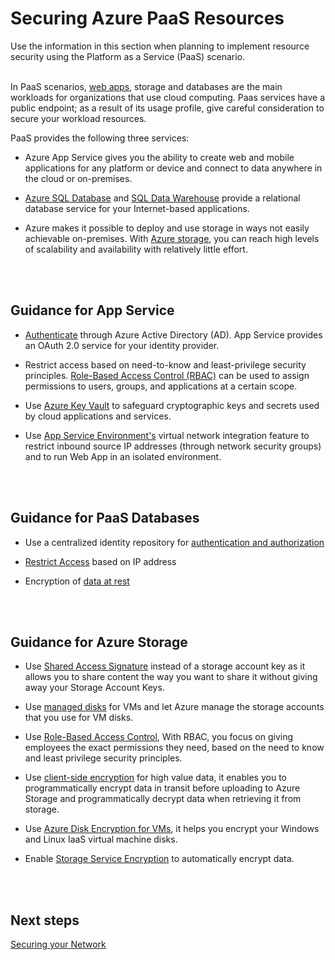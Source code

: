 # Securing Azure PaaS Resources
Use the information in this section when planning to implement resource security using the Platform as a Service (PaaS) scenario.
<br />
<br />

In PaaS scenarios, [web apps](https://docs.microsoft.com/en-us/azure/app-service/app-service-web-overview), storage and databases are the main workloads for organizations that use cloud computing. Paas services have a public endpoint; as a result of its usage profile, give careful consideration to secure your workload resources. 

PaaS provides the following three services:  
- Azure App Service gives you the ability to create web and mobile applications for any platform or device and connect to data anywhere  in the cloud or on-premises.  

- [Azure SQL Database](https://docs.microsoft.com/en-us/azure/sql-database/sql-database-technical-overview) and [SQL Data Warehouse](https://docs.microsoft.com/en-us/azure/sql-data-warehouse/sql-data-warehouse-overview-what-is) provide a relational database service for your Internet-based applications.  

- Azure makes it possible to deploy and use storage in ways not easily achievable on-premises. With [Azure storage](https://docs.microsoft.com/en-us/azure/storage/common/storage-introduction), you can reach high levels of scalability and availability with relatively little effort.  
<br />
<br />

## Guidance for App Service 
- [Authenticate](https://docs.microsoft.com/en-us/azure/app-service/app-service-authentication-overview) through Azure Active Directory (AD). App Service provides an OAuth 2.0 service for your identity provider.  

- Restrict access based on need-to-know and least-privilege security principles. [Role-Based Access Control (RBAC)](https://docs.microsoft.com/en-us/azure/role-based-access-control/overview) can be used to assign permissions to users, groups, and applications at a certain scope. 

- Use [Azure Key Vault](https://docs.microsoft.com/en-us/azure/key-vault/key-vault-whatis) to safeguard cryptographic keys and secrets used by cloud applications and services.  

- Use [App Service Environment's](https://docs.microsoft.com/en-us/azure/app-service/environment/intro) virtual network integration feature to restrict inbound source IP addresses (through network security groups) and to run Web App in an isolated environment. 
<br />
<br />

## Guidance for PaaS Databases 
- Use a centralized identity repository for [authentication and authorization](https://docs.microsoft.com/en-us/azure/security/security-paas-applications-using-sql#use-a-centralized-identity-repository-for-authentication-and-authorization)

- [Restrict Access](https://docs.microsoft.com/en-us/azure/security/security-paas-applications-using-sql#restrict-access-based-on-ip-address) based on IP address 

- Encryption of [data at rest](https://docs.microsoft.com/en-us/azure/security/security-paas-applications-using-sql#encryption-of-data-at-rest)
<br />
<br />

## Guidance for Azure Storage 
- Use [Shared Access Signature](https://docs.microsoft.com/en-us/azure/storage/common/storage-dotnet-shared-access-signature-part-1) instead of a storage account key as it allows you to share content the way you want to share it without giving away your Storage Account Keys.  

- Use [managed disks](https://docs.microsoft.com/en-us/azure/storage/storage-managed-disks-overview) for VMs and let Azure manage the storage accounts that you use for VM disks. 

- Use [Role-Based Access Control](https://docs.microsoft.com/en-us/azure/security/security-paas-applications-using-storage#use-role-based-access-control), With RBAC, you focus on giving employees the exact permissions they need, based on the need to know and least privilege security principles. 

- Use [client-side encryption](https://docs.microsoft.com/en-us/azure/security/security-paas-applications-using-storage#use-client-side-encryption-for-high-value-data) for high value data, it enables you to programmatically encrypt data in transit before uploading to Azure Storage and programmatically decrypt data when retrieving it from storage. 

- Use [Azure Disk Encryption for VMs](https://docs.microsoft.com/en-us/azure/security/security-paas-applications-using-storage#azure-disk-encryption-for-vms), it helps you encrypt your Windows and Linux IaaS virtual machine disks.  

- Enable [Storage Service Encryption](https://docs.microsoft.com/en-us/azure/security/security-paas-applications-using-storage#storage-service-encryption) to automatically encrypt data. 
<br />
<br />

## Next steps 
[Securing your Network](https://github.com/nmcgregor/Azure-Security/blob/master/3.3-Securing-your-Network.md)
